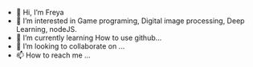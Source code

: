 - 👋 Hi, I’m Freya
- 👀 I’m interested in Game programing, Digital image processing, Deep Learning, nodeJS.
- 🌱 I’m currently learning How to use github...
- 💞️ I’m looking to collaborate on ...
- 📫 How to reach me ...
